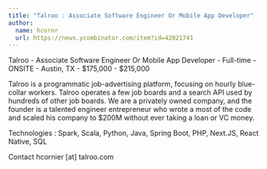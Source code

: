 ```yaml
---
title: "Talroo : Associate Software Engineer Or Mobile App Developer"
author:
  name: hcornr
  url: https://news.ycombinator.com/item?id=42021741
---
```

Talroo - Associate Software Engineer Or Mobile App Developer - Full-time - ONSITE - Austin, TX - $175,000 - $215,000

Talroo is a programmatic job-advertising platform, focusing on hourly blue-collar workers. Talroo operates a few job boards and a search API used by hundreds of other job boards. We are a privately owned company, and the founder is a talented engineer entrepreneur who wrote a most of the code and scaled his company to $200M without ever taking a loan or VC money.

Technologies : Spark, Scala, Python, Java, Spring Boot, PHP, Next.JS, React Native, SQL

Contact hcornier [at] talroo.com
<JobApplication />
